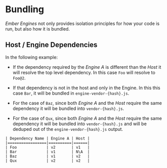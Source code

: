 # Bundling

_Ember Engines_ not only provides isolation principles for how your code is run, but also how it is bundled.

## Host / Engine Dependencies

In the following example:

- If the dependency required by the _Engine A_ is different than the _Host_ it will resolve the top level dependency. In this case `Foo` will resolve to `Foo@2`.

- If that dependency is not in the host and only in the Engine. In this this case `Bar`, it will be bundled in `engine-vendor-{hash}.js`.

- For the case of `Baz`, since both _Engine A_ and the _Host_ require the same dependency it will be bundled into `vendor-{hash}.js`.

- For the case of `Qux`, since both _Engine A_ and the _Host_ require the same dependency it will be bundled into `vendor-{hash}.js` and will be deduped out of the `engine-vendor-{hash}.js` output.


```
| Dependency Name | Engine A | Host |
|=================|==========|======|
| Foo             | v2       | v1   |
| Bar             | v1       | N\A  |
| Baz             | v1       | v2   |
| Qux             | v2       | v2   |
```
